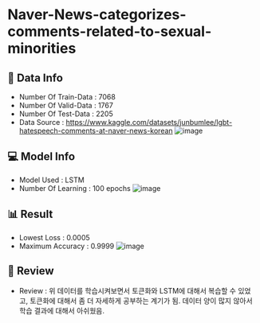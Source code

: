# Naver-News-categorizes-comments-related-to-sexual-minorities

## 💾 Data Info
- Number Of Train-Data : 7068
- Number Of Valid-Data : 1767
- Number Of Test-Data : 2205
- Data Source : https://www.kaggle.com/datasets/junbumlee/lgbt-hatespeech-comments-at-naver-news-korean
![image](https://github.com/byeolki/Naver-News-categorizes-comments-related-to-sexual-minorities/assets/97008863/4b01f9b8-818a-4c8c-a4ca-4ccf14bab6bd)

## 💻 Model Info
- Model Used : LSTM
- Number Of Learning : 100 epochs
![image](https://github.com/byeolki/Naver-News-categorizes-comments-related-to-sexual-minorities/assets/97008863/d350f548-887b-4929-89e8-a69cb1c89f84)

## 📊 Result
- Lowest Loss : 0.0005
- Maximum Accuracy : 0.9999
![image](https://github.com/byeolki/Naver-News-categorizes-comments-related-to-sexual-minorities/assets/97008863/6719d818-8337-4a94-8a06-611b9afc13e4)

## 📝 Review
- Review : 위 데이터를 학습시켜보면서 토큰화와 LSTM에 대해서 복습할 수 있었고, 토큰화에 대해서 좀 더 자세하게 공부하는 계기가 됨. 데이터 양이 많지 않아서 학습 결과에 대해서 아쉬웠음.
